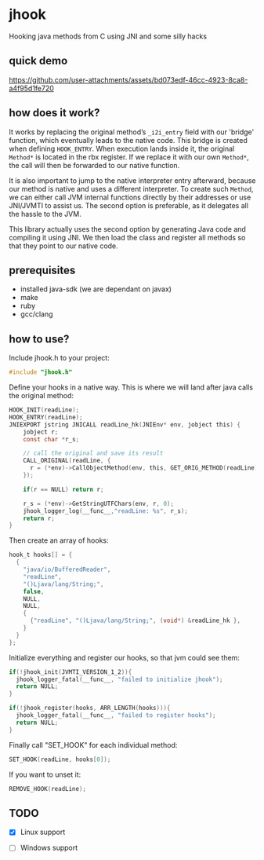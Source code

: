 # jhook
Hooking java methods from C using JNI and some silly hacks

## quick demo
https://github.com/user-attachments/assets/bd073edf-46cc-4923-8ca8-a4f95d1fe720

## how does it work?
It works by replacing the original method’s `_i2i_entry` field with our 'bridge' function, which eventually leads to the native code. This bridge is created when defining `HOOK_ENTRY`. When execution lands inside it, the original `Method*` is located in the rbx register. If we replace it with our own `Method*`, the call will then be forwarded to our native function.

It is also important to jump to the native interpreter entry afterward, because our method is native and uses a different interpreter. To create such `Method`, we can either call JVM internal functions directly by their addresses or use JNI/JVMTI to assist us. The second option is preferable, as it delegates all the hassle to the JVM.

This library actually uses the second option by generating Java code and compiling it using JNI. We then load the class and register all methods so that they point to our native code.

## prerequisites
- installed java-sdk (we are dependant on javax)
- make 
- ruby
- gcc/clang

## how to use?

Include jhook.h to your project:
```c 
#include "jhook.h"
```
Define your hooks in a native way. This is where we will land after java calls the original method:
```c
HOOK_INIT(readLine);
HOOK_ENTRY(readLine);
JNIEXPORT jstring JNICALL readLine_hk(JNIEnv* env, jobject this) {
    jobject r;
    const char *r_s;

    // call the original and save its result
    CALL_ORIGINAL(readLine, {
      r = (*env)->CallObjectMethod(env, this, GET_ORIG_METHOD(readLine));
    });

    if(r == NULL) return r;

    r_s = (*env)->GetStringUTFChars(env, r, 0);
    jhook_logger_log(__func__,"readLine: %s", r_s);
    return r;
}
```
Then create an array of hooks:
```c
hook_t hooks[] = {
  {
    "java/io/BufferedReader", 
    "readLine", 
    "()Ljava/lang/String;", 
    false,
    NULL,
    NULL,
    {
      {"readLine", "()Ljava/lang/String;", (void*) &readLine_hk },
    }
  }
};
```
Initialize everything and register our hooks, so that jvm could see them:
```c
if(!jhook_init(JVMTI_VERSION_1_2)){
  jhook_logger_fatal(__func__, "failed to initialize jhook");
  return NULL;
}

if(!jhook_register(hooks, ARR_LENGTH(hooks))){
  jhook_logger_fatal(__func__, "failed to register hooks");
  return NULL;
}
```
Finally call "SET_HOOK" for each individual method: 
```c
SET_HOOK(readLine, hooks[0]);
```
If you want to unset it:
```c
REMOVE_HOOK(readLine);
```
## TODO
- [x]  Linux support
- [ ]  Windows support

